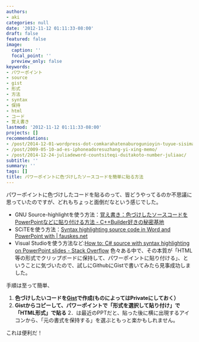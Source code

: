 ```yaml
---
authors:
- aki
categories: null
date: '2012-11-12 01:11:33-08:00'
draft: false
featured: false
image:
  caption: ''
  focal_point: ''
  preview_only: false
keywords:
- パワーポイント
- source
- gist
- 形式
- 方法
- syntax
- 保持
- html
- コード
- 覚え書き
lastmod: '2012-11-12 01:11:33-08:00'
projects: []
recommendations:
- /post/2014-12-01-wordpress-dot-comkarahatenaburogunioyin-tuyue-sisimasita/
- /post/2009-05-10-ad-es-iphoneadoresuzhang-yi-xing-memo/
- /post/2014-12-24-juliadeword-countsiteqi-duitakoto-number-juliaac/
subtitle: ''
summary: ''
tags: []
title: パワーポイントに色づけしたソースコードを簡単に貼る方法
---
```


パワーポイントに色づけしたコードを貼るのって、皆どうやってるのか不思議に思っていたのですが、どれもちょっと面倒だなという感じでした。

- GNU Source-highlightを使う方法：[覚え書き：色づけしたソースコードをPowerPointなどに貼り付ける方法 - C++Builder好きの秘密基地](http://d.hatena.ne.jp/A7M/20090205/1233842500)
- SCiTEを使う方法：[Syntax highlighting source code in Word and PowerPoint with | fauskes.net](http://www.fauskes.net/nb/syntaxms/)
- Visual Studioを使う方法など:[How to: C# source with syntax highlighting on PowerPoint slides - Stack Overflow](http://stackoverflow.com/questions/825353/how-to-c-sharp-source-with-syntax-highlighting-on-powerpoint-slides)
色々ある中で、その本質が「HTML等の形式でクリップボードに保持して、パワーポイントに貼り付ける」、ということに気づいたので、試しにGithubにGistで書いてみたら見事成功しました。

手順は至って簡単、

1. **色づけしたいコードを[Gist](https://gist.github.com/)で作成(ものによってはPrivateにしておく）**
2. **Gistからコピーして、パワーポイントで「形式を選択して貼り付け」で「HTML形式」で貼る**
2．は最近のPPTだと、貼った後に横に出現するアイコンから、「元の書式を保持する」を選ぶともっと楽かもしれません。

これは便利だ！